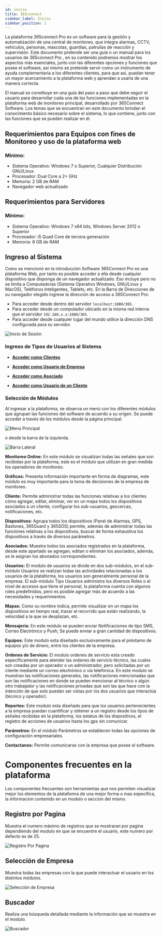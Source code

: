 ```yaml
---
id: inicio
title: 365connect
sidebar_label: Inicio
sidebar_position: 1
---
```


La plataforma 365connect Pro es un software para la gestión y automatización de una central de monitoreo, que integra alarmas, CCTV, vehículos, personas, mascotas, guardias, patrullas de reacción y supervisión. Este documento pretende ser una guía o un manual para los usuarios de 365connect Pro , en su contenido podremos mostrar los aspectos más esenciales, junto con las diferentes opciones y funciones que posee el software, así mismo se pretende servir como un instrumento de ayuda complementaria a los diferentes clientes, para que así, puedan tener un mayor acercamiento a la plataforma web y aprendan a usarla de una
manera correcta.

El manual se constituye en una guía del paso a paso que debe seguir el usuario para desarrollar cada una de las funciones implementadas en la plataforma web de monitoreo principal, desarrollado por 365Connect Software. Los temas que se encuentran en este documento brindan el conocimiento básico necesario sobre el sistema, lo que contiene, junto con las funciones que se pueden realizar en él.

## Requerimientos para Equipos con fines de Monitoreo y uso de la plataforma web

### Mínimo:

- Sistema Operativo: Windows 7 o Superior, Cualquier Distribución GNU/Linux
- Procesador: Dual Core a 2+ GHz
- Memoria: 2 GB de RAM
- Navegador web actualizado

## Requerimientos para Servidores

### Mínimo:

- Sistema Operativo: Windows 7 x64 bits, Windows Server 2012 o Superior
- Procesador: i5 Quad Core de tercera generación
- Memoria: 8 GB de RAM

## Ingreso al Sistema

Como se mencionó en la introducción Software 365Connect Pro es una plataforma Web, por tanto es posible acceder a ella desde cualquier dispositivo que disponga de un navegador actualizado. Eso incluye pero no se limita a Computadoras (Sistema Operativo Windows, GNU/Linux y MacOS), Teléfonos Inteligentes, Tablets, etc. En la Barra de Direcciones de su navegador elegido ingrese la dirección de acceso a 365Connect Pro:

- Para acceder desde dentro del servidor `localhost:1080/365`.
- Para acceder desde un computador ubicado en la misma red interna que el servidor `192.168.x.x:1080/365`.
- Para acceder desde cualquier lugar del mundo utilice la dirección DNS configurada para su servidor.

![Inicio de Sesión](./img/inicio/inicio.png "Inicio de Sesión")

### Ingreso de Tipos de Usuarios al Sistema

- [**Acceder como Clientes**](./clientes.md#acceder-como-cliente)

- [**Acceder como Usuario de Empresa**](./usuarios.md#acceder-como-usuario-de-empresa)

- [**Acceder como Asociado**](./asociados.md#acceder-como-asociado)

- [**Acceder como Usuario de un Cliente**](./clientes.md#acceder-como-usuario-de-cliente)

### Selección de Módulos

Al ingresar a la plataforma, se observa un menú con los diferentes módulos que agrupan las funciones del software de acuerdo a su origen. Se puede acceder a través de los módulos desde la página principal.

![Menú Principal](./img/inicio/modul2.jpg "Menú Principal")

o desde la barra de la izquierda.

![Barra Lateral](./img/inicio/list.png "Barra Lateral")

**Monitoreo Online:** En este módulo se visualizan todas las señales que son recibidas por la plataforma, este es el módulo que utilizan en gran medida los operadores de monitoreo.

**Gráficos:** Presenta información importante en forma de diagramas, este módulo es muy importante para la toma de decisiones de la empresa de monitoreo.

**Cliente:** Permite administrar todas las funciones relativas a los clientes cómo agregar, editar, eliminar, ver en un mapa todos los dispositivos asociados a un cliente, configurar los sub-usuarios, geocercas, notificaciones, etc.

**Dispositivos:** Agrupa todos los dispositivos (Panel de Alarmas, GPS, Bastones, 365Guard y 365SOS) permite, además de administrar todas las funciones relativas a los dispositivos, buscar de forma exhaustiva los dispositivos a través de diversos parámetros.

**Asociados:** Muestra todos los asociados registrados en la plataforma, desde este apartado se agregan, editan o eliminan los asociados, además, se le asignan los abonados correspondientes.

**Usuarios:** El modulo de usuarios se divide en dos sub-módulos, en el sub-módulo Usuarios se realizan todas las actividades relacionadas a los usuarios de la plataforma, los usuarios son generalmente personal de la empresa. El sub-módulo Tipo Usuarios administra los diversos Roles o el nivel de accesos que tiene el personal, la plataforma cuenta con algunos roles predefinidos, pero es posible agregar más de acuerdo a las necesidades y requerimientos.

**Mapas:** Como su nombre indica, permite visualizar en un mapa los dispositivos en tiempo real, trazar el recorrido que están realizando, la velocidad a la que se desplazan, etc.

**Mensajería:** En este módulo se pueden enviar Notificaciones de tipo SMS, Correo Electrónico y Push; Se puede enviar a gran cantidad de dispositivos.

**Equipos:** Este modulo esta diseñado exclusivamente para el préstamo de equipos y/o de dinero, entre los clientes de la empresa.

**Ordenes de Servicio:** El modulo ordenes de servicio esta creado específicamente para atender las ordenes de servicio técnico, las cuales son creadas por un operador o un administrador, pero solicitadas por un cliente mediante un correo electrónico o vía telefónica. En este modulo se muestran las notificaciones generales, las notificaciones mencionadas que son las notificaciones en donde se pueden mencionar al técnico o algún otro trabajador y las notificaciones privadas que son las que hace con la intención de que solo puedan ser vistas por los dos usuarios que interactúa (técnico y operador).

**Reportes:** Este modulo esta diseñado para que los usuarios pertenecientes a la empresa puedan cuantificar y obtener a un registro desde los tipos de señales recibidas en la plataforma, los estatus de los dispositivos, el registro de acciones de usuarios hasta los gps sin comunicar.

**Parámetros:** En el módulo Parámetros se establecen todas las opciones de configuración empresariales.

**Contactanos:** Permite comunicarse con la empresa que posee el software.

# Componentes frecuentes en la plataforma

Los componentes frecuentes son herramientas que nos permiten visualizar mejor los elementos de la platafomra de una mejor forma o mas especifica, la informacion contenido en un modulo o seccion del mismo.

## Registro por Pagina

Muestra el numero máximo de registros que se mostraran por pagina dependiendo del modulo en que se encuentre el usuario, este numero por defecto es de 25.

![Registro Por Pagina](./img/inicio/registroPorPagina.png)

## Selección de Empresa

Muestra todas las empresas con la que puede interactuar el usuario en los distintos módulos.

![Selección de Empresa](./img/inicio/selectEmpresa.png)

## Buscador

Realiza una búsqueda detallada mediante la información que se muestra en el modulo.

![Buscador](./img/inicio/buscar.png)

